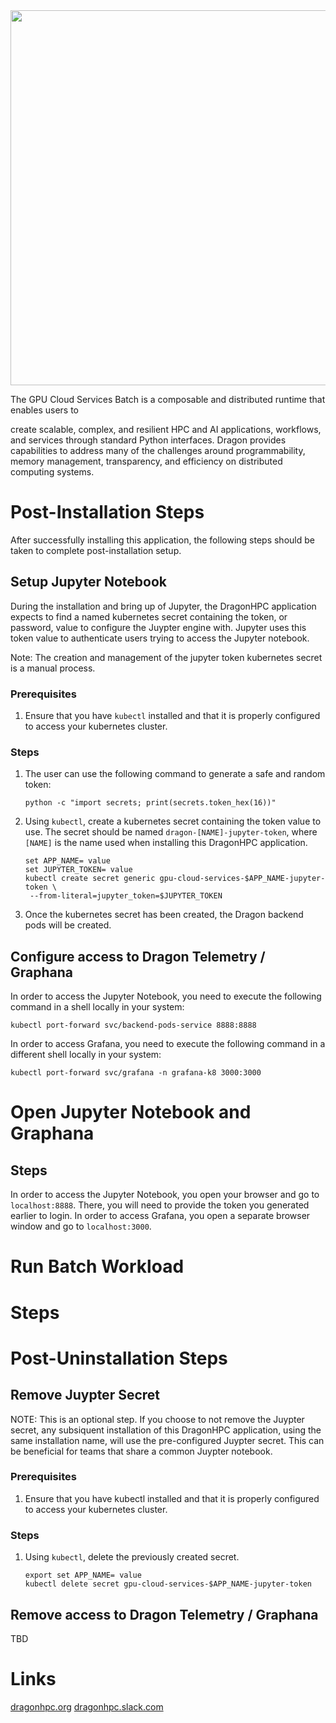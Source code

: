 <img src="https://dragonhpc.org/wp-content/uploads/2025/03/Color-logo-no-background.png" width="600">

The GPU Cloud Services Batch is a composable and distributed runtime that enables users to


create scalable, complex, and resilient HPC and AI applications, workflows, and services through standard Python interfaces. Dragon provides capabilities to address many of the challenges around programmability, memory management, transparency, and efficiency on distributed computing systems.

# Post-Installation Steps

After successfully installing this application, the following steps should be taken to complete post-installation setup.

## Setup Jupyter Notebook

During the installation and bring up of Jupyter, the DragonHPC application expects to find a named kubernetes secret
containing the token, or password, value to configure the Juypter engine with. Jupyter uses this token value to
authenticate users trying to access the Jupyter notebook.

Note: The creation and management of the jupyter token kubernetes secret is a manual process.

### Prerequisites

1. Ensure that you have `kubectl` installed and that it is properly configured to access your kubernetes cluster.

### Steps

1. The user can use the following command to generate a safe and random token:
   ```
   python -c "import secrets; print(secrets.token_hex(16))"
   ```
2. Using `kubectl`, create a kubernetes secret containing the token value to use. The secret should be named
   `dragon-[NAME]-jupyter-token`, where `[NAME]` is the name used when installing this DragonHPC application.

   ```
   set APP_NAME= value
   set JUPYTER_TOKEN= value
   kubectl create secret generic gpu-cloud-services-$APP_NAME-jupyter-token \
    --from-literal=jupyter_token=$JUPYTER_TOKEN
   ```
3. Once the kubernetes secret has been created, the Dragon backend pods will be created.

## Configure access to Dragon Telemetry / Graphana

In order to access the Jupyter Notebook, you need to execute the following command in a shell locally in your system:

```
kubectl port-forward svc/backend-pods-service 8888:8888
```

In order to access Grafana, you need to execute the following command in a different shell locally in your system:

```
kubectl port-forward svc/grafana -n grafana-k8 3000:3000
```

# Open Jupyter Notebook and Graphana

## Steps

In order to access the Jupyter Notebook, you open your browser and go to `localhost:8888`. There, you will need to provide the token you generated earlier to login.
In order to access Grafana, you open a separate browser window and go to `localhost:3000`.

# Run Batch Workload

# Steps

# Post-Uninstallation Steps

## Remove Juypter Secret

NOTE: This is an optional step. If you choose to not remove the Juypter secret, any subsiquent installation of this DragonHPC
application, using the same installation name, will use the pre-configured Juypter secret. This can be beneficial for teams
that share a common Juypter notebook.

### Prerequisites

1. Ensure that you have kubectl installed and that it is properly configured to access your kubernetes cluster.

### Steps

1. Using `kubectl`, delete the previously created secret.

   ```
   export set APP_NAME= value
   kubectl delete secret gpu-cloud-services-$APP_NAME-jupyter-token
   ```

## Remove access to Dragon Telemetry / Graphana

TBD

# Links

[dragonhpc.org](http://dragonhpc.org/)
[dragonhpc.slack.com](https://dragonhpc.slack.com/)
